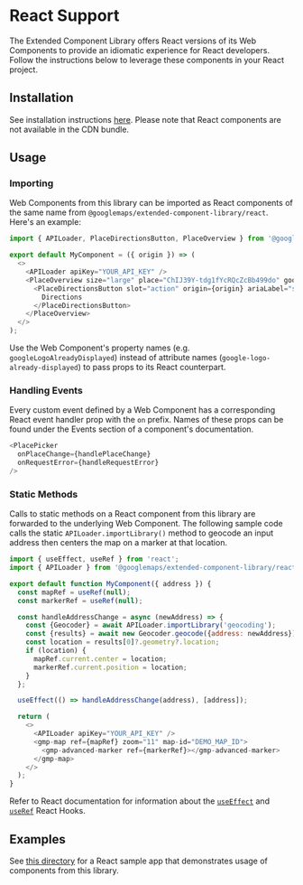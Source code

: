 # React Support

The Extended Component Library offers React versions of its Web Components to
provide an idiomatic experience for React developers. Follow the instructions
below to leverage these components in your React project.

## Installation

See installation instructions [here](../../README.md#installation).
Please note that React components are not available in the CDN bundle.

## Usage

### Importing

Web Components from this library can be imported as React components of the same
name from `@googlemaps/extended-component-library/react`. Here's an example:

```js
import { APILoader, PlaceDirectionsButton, PlaceOverview } from '@googlemaps/extended-component-library/react';

export default MyComponent = ({ origin }) => (
  <>
    <APILoader apiKey="YOUR_API_KEY" />
    <PlaceOverview size="large" place="ChIJ39Y-tdg1fYcRQcZcBb499do" googleLogoAlreadyDisplayed>
      <PlaceDirectionsButton slot="action" origin={origin} ariaLabel="see directions on Google Maps">
        Directions
      </PlaceDirectionsButton>
    </PlaceOverview>
  </>
);
```

Use the Web Component's property names (e.g. `googleLogoAlreadyDisplayed`)
instead of attribute names (`google-logo-already-displayed`) to pass props
to its React counterpart.

### Handling Events

Every custom event defined by a Web Component has a corresponding React event
handler prop with the `on` prefix. Names of these props can be found under the
Events section of a component's documentation.

```js
<PlacePicker
  onPlaceChange={handlePlaceChange}
  onRequestError={handleRequestError}
/>
```

### Static Methods

Calls to static methods on a React component from this library are forwarded to
the underlying Web Component. The following sample code calls the static
`APILoader.importLibrary()` method to geocode an input address then centers the
map on a marker at that location.

```js
import { useEffect, useRef } from 'react';
import { APILoader } from '@googlemaps/extended-component-library/react';

export default function MyComponent({ address }) {
  const mapRef = useRef(null);
  const markerRef = useRef(null);

  const handleAddressChange = async (newAddress) => {
    const {Geocoder} = await APILoader.importLibrary('geocoding');
    const {results} = await new Geocoder.geocode({address: newAddress});
    const location = results[0]?.geometry?.location;
    if (location) {
      mapRef.current.center = location;
      markerRef.current.position = location;
    }
  };

  useEffect(() => handleAddressChange(address), [address]);

  return (
    <>
      <APILoader apiKey="YOUR_API_KEY" />
      <gmp-map ref={mapRef} zoom="11" map-id="DEMO_MAP_ID">
        <gmp-advanced-marker ref={markerRef}></gmp-advanced-marker>
      </gmp-map>
    </>
  );
}
```

Refer to React documentation for information about the
[`useEffect`](https://react.dev/reference/react/useEffect) and
[`useRef`](https://react.dev/reference/react/useRef) React Hooks.

## Examples

See [this directory](../../examples/react_sample_app/) for a React sample app
that demonstrates usage of components from this library.

